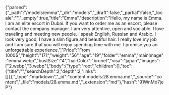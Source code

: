 {"parsed":{"_path":"/models/emma","_dir":"models","_draft":false,"_partial":false,"_locale":"","_empty":true,"title":"Emma","description":"Hello, my name is Emma. I am an elite escort in Dubai. If you want to order me as an escort, please contact the company manager. I am very attentive, open and sociable. I love traveling and meeting new people. I speak English, Russian and Arabic. I look very good, I have a slim figure and beautiful hair. I really love my job and I am sure that you will enjoy spending time with me. I promise you an unforgettable experience.","Price":"From 1000$","height":"171","weight":"56","age":"19","folder":"emma","mainImage":"emma.webp","bustSize":"4","hairColor":"brunet","visa":"japan","images":["2.webp","3.webp"],"body":{"type":"root","children":[],"toc":{"title":"","searchDepth":2,"depth":2,"links":[]}},"_type":"markdown","_id":"content:models:28.emma.md","_source":"content","_file":"models/28.emma.md","_extension":"md"},"hash":"91WnMo7jeP"}